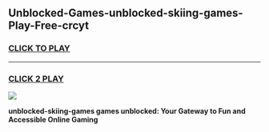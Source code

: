 
## Unblocked-Games-unblocked-skiing-games-Play-Free-crcyt
<h3>
<a href="https://premium76.site?title=unblocked-skiing-games&ref=22A">CLICK TO PLAY</a></h3>
<hr>

<h3>
<a href="https://premium76.site?title=unblocked-skiing-games&ref=22A">CLICK 2 PLAY</a>
  
</h3>

<a href="https://premium76.site?title=unblocked-skiing-games&ref=22A"><img src="https://clearcache.store/games.png"></a>


**unblocked-skiing-games games unblocked: Your Gateway to Fun and Accessible Online Gaming**
